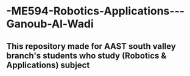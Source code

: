 # -ME594-Robotics-Applications---Ganoub-Al-Wadi

## This repository made for AAST south valley branch's students who study (Robotics & Applications) subject 
